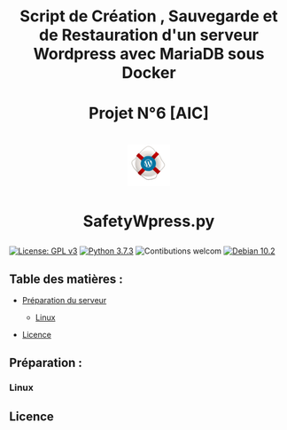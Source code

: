 # <div align="center"> Script de Création , Sauvegarde et de Restauration d'un serveur Wordpress avec MariaDB sous Docker </div>
# <div align="center"> Projet N°6 [AIC] </div>

# <p align="center"><img width=15% src="https://github.com/Gaffarel/AIC-Projet6/blob/master/images/logo.png"></p>

# <p align="center"> SafetyWpress.py</p>

[![License: GPL v3](https://img.shields.io/badge/License-GPLv3-blue.svg)](LICENSE)
[![Python 3.7.3](https://badgen.net/badge/python/3.7.3)](https://www.python.org/downloads/release/python-373/)
![Contibutions welcom](https://img.shields.io/badge/contributions-welcom-orange.svg)
[![Debian 10.2](https://badgen.net/badge/Debian/10.2)](https://www.debian.org/)


## Table des matières :
- [Préparation du serveur](#Préparation)
    - [Linux](#linux)



- [Licence](#licence)


## Préparation :









### Linux






## Licence 